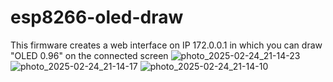 # esp8266-oled-draw
This firmware creates a web interface on IP 172.0.0.1 in which you can draw "OLED 0.96" on the connected screen
![photo_2025-02-24_21-14-23](https://github.com/user-attachments/assets/e489a194-f818-403e-b15d-b15650cf66df)
![photo_2025-02-24_21-14-17](https://github.com/user-attachments/assets/bdd7559e-f6da-4276-ba87-af78f79dde89)
![photo_2025-02-24_21-14-10](https://github.com/user-attachments/assets/00fff886-5e93-4ba5-bf3b-01c35e41f1b1)
